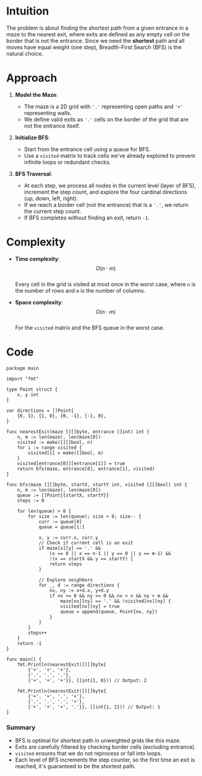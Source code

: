 # Intuition
The problem is about finding the shortest path from a given entrance in a maze to the nearest exit, where exits are defined as any empty cell on the border that is not the entrance. Since we need the **shortest** path and all moves have equal weight (one step), Breadth-First Search (BFS) is the natural choice.

# Approach
1. **Model the Maze**:
    - The maze is a 2D grid with `'.'` representing open paths and `'+'` representing walls.
    - We define valid exits as `'.'` cells on the border of the grid that are not the entrance itself.

2. **Initialize BFS**:
    - Start from the entrance cell using a queue for BFS.
    - Use a `visited` matrix to track cells we’ve already explored to prevent infinite loops or redundant checks.

3. **BFS Traversal**:
    - At each step, we process all nodes in the current level (layer of BFS), increment the step count, and explore the four cardinal directions (up, down, left, right).
    - If we reach a border cell (not the entrance) that is a `'.'`, we return the current step count.
    - If BFS completes without finding an exit, return `-1`.

# Complexity
- **Time complexity**: $$O(n \cdot m)$$  
  Every cell in the grid is visited at most once in the worst case, where `n` is the number of rows and `m` is the number of columns.

- **Space complexity**: $$O(n \cdot m)$$  
  For the `visited` matrix and the BFS queue in the worst case.

# Code
```golang
package main

import "fmt"

type Point struct {
	x, y int
}

var directions = []Point{
	{0, 1}, {1, 0}, {0, -1}, {-1, 0},
}

func nearestExit(maze [][]byte, entrance []int) int {
	n, m := len(maze), len(maze[0])
	visited := make([][]bool, n)
	for i := range visited {
		visited[i] = make([]bool, m)
	}
	visited[entrance[0]][entrance[1]] = true
	return bfs(maze, entrance[0], entrance[1], visited)
}

func bfs(maze [][]byte, startX, startY int, visited [][]bool) int {
	n, m := len(maze), len(maze[0])
	queue := []Point{{startX, startY}}
	steps := 0

	for len(queue) > 0 {
		for size := len(queue); size > 0; size-- {
			curr := queue[0]
			queue = queue[1:]

			x, y := curr.x, curr.y
			// Check if current cell is an exit
			if maze[x][y] == '.' &&
				(x == 0 || x == n-1 || y == 0 || y == m-1) &&
				!(x == startX && y == startY) {
				return steps
			}

			// Explore neighbors
			for _, d := range directions {
				nx, ny := x+d.x, y+d.y
				if nx >= 0 && ny >= 0 && nx < n && ny < m &&
					maze[nx][ny] == '.' && !visited[nx][ny] {
					visited[nx][ny] = true
					queue = append(queue, Point{nx, ny})
				}
			}
		}
		steps++
	}
	return -1
}

func main() {
	fmt.Println(nearestExit([][]byte{
		{'+', '+', '+'},
		{'.', '.', '.'},
		{'+', '+', '+'}}, []int{1, 0})) // Output: 2

	fmt.Println(nearestExit([][]byte{
		{'+', '+', '.', '+'},
		{'.', '.', '.', '+'},
		{'+', '+', '+', '.'}}, []int{1, 2})) // Output: 1
}
```

### Summary
- BFS is optimal for shortest path in unweighted grids like this maze.
- Exits are carefully filtered by checking border cells (excluding entrance).
- `visited` ensures that we do not reprocess or fall into loops.
- Each level of BFS increments the step counter, so the first time an exit is reached, it's guaranteed to be the shortest path.
